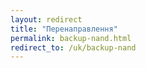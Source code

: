 ```yaml
---
layout: redirect
title: "Перенаправлення"
permalink: backup-nand.html
redirect_to: /uk/backup-nand
---
```


